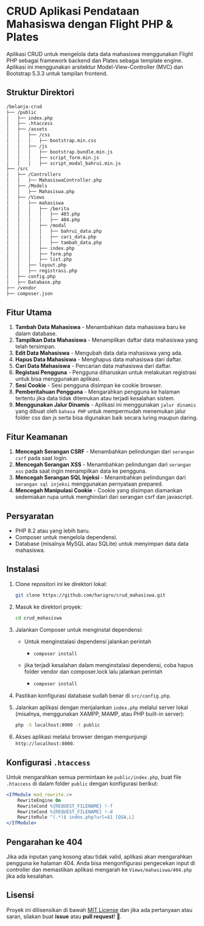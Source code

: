 # CRUD Aplikasi Pendataan Mahasiswa dengan Flight PHP & Plates

Aplikasi CRUD untuk mengelola data data mahasiswa menggunakan Flight PHP sebagai framework backend dan Plates sebagai template engine. Aplikasi ini menggunakan arsitektur Model-View-Controller (MVC) dan Bootstrap 5.3.3 untuk tampilan frontend.

## Struktur Direktori

```markdown
/belanja-crud
├── /public
│   ├── index.php
│   ├── .htaccess
│   ├── /assets
│   │   ├── /css
│   │   │   ├── bootstrap.min.css
│   │   ├── /js
│   │   │   ├── bootstrap.bundle.min.js
│   │   │   ├── script_form.min.js
│   │   │   ├── script_modal_bahrui.min.js
├── /src
│   ├── /Controllers
│   │   ├── MahasiswaController.php
│   ├── /Models
│   │   ├── Mahasiswa.php
│   ├── /Views
│   │   ├── mahasiswa
│   │   │   ├── /berita
│   │   │   │   ├── 403.php
│   │   │   │   ├── 404.php
│   │   │   ├── /modal
│   │   │   │   ├── bahrui_data.php
│   │   │   │   ├── cari_data.php
│   │   │   │   ├── tambah_data.php
│   │   │   ├── index.php
│   │   │   ├── form.php
│   │   │   ├── list.php
│   │   ├── loyout.php
│   │   ├── registrasi.php
│   ├── config.php
│   ├── Database.php
├── /vendor
├── composer.json
```

## Fitur Utama

1. **Tambah Data Mahasiswa** - Menambahkan data mahasiswa baru ke dalam database.
2. **Tampilkan Data Mahasiswa** - Menampilkan daftar data mahasiswa yang telah tersimpan.
3. **Edit Data Mahasiswa** - Mengubah data data mahasiswa yang ada.
4. **Hapus Data Mahasiswa** - Menghapus data mahasiswa dari daftar.
5. **Cari Data Mahasiswa** - Pencarian data mahasiswa dari daftar.
6. **Registasi Pengguna** - Pengguna diharuskan untuk melakukan registrasi untuk bisa menggunakan aplikasi.
7. **Sesi Cookie** - Sesi pengguna disimpan ke cookie browser.
8. **Pemberitahuan Pengguna** - Mengarahkan pengguna ke halaman tertentu jika data tidak ditemukan atau terjadi kesalahan sistem.
9. **Menggunakan Jalur Dinamis** - Aplikasi ini menggunakan `jalur dinamis` yang dibuat oleh `bahasa PHP` untuk mempermudah menemukan jalur folder css dan js serta bisa digunakan baik secara luring maupun daring.

## Fitur Keamanan
1. **Mencegah Serangan CSRF** - Menambahkan pelindungan dari `serangan csrf` pada saat login.
2. **Mencegah Serangan XSS** - Menambahkan pelindungan dari `serangan xss` pada saat ingin menampilkan data ke pengguna.
3. **Mencegah Serangan SQL Injeksi** - Menambahkan pelindungan dari `serangan sql injeksi` menggunakan pernyataan prepared.
4. **Mencegah Manipulasi Cookie** - Cookie yang disimpan diamankan sedemiakan rupa untuk menghindari dari serangan csrf dan javascript.

## Persyaratan

- PHP 8.2 atau yang lebih baru.
- Composer untuk mengelola dependensi.
- Database (misalnya MySQL atau SQLite) untuk menyimpan data data mahasiswa.

## Instalasi

1. Clone repositori ini ke direktori lokal:
   
   ```bash
   git clone https://github.com/harigro/crud_mahasiswa.git
   ```

2. Masuk ke direktori proyek:
   
   ```bash
   cd crud_mahasiswa
   ```

3. Jalankan Composer untuk menginstal dependensi:
   
   * Untuk menginstalasi dependensi jalankan perintah
     
     * ```bash
       composer install
       ```
   
   * jika terjadi kesalahan dalam menginstalasi dependensi, coba hapus folder vendor dan composer.lock lalu jalankan perintah 
     
     * ```bash
       composer install
       ```

4. Pastikan konfigurasi database sudah benar di `src/config.php`.

5. Jalankan aplikasi dengan menjalankan `index.php` melalui server lokal (misalnya, menggunakan XAMPP, MAMP, atau PHP built-in server):
   
   ```bash
   php -S localhost:8000 -t public
   ```

6. Akses aplikasi melalui browser dengan mengunjungi `http://localhost:8000`.

## Konfigurasi `.htaccess`

Untuk mengarahkan semua permintaan ke `public/index.php`, buat file `.htaccess` di dalam folder `public` dengan konfigurasi berikut:

```apache
<IfModule mod_rewrite.c>
    RewriteEngine On
    RewriteCond %{REQUEST_FILENAME} !-f
    RewriteCond %{REQUEST_FILENAME} !-d
    RewriteRule ^(.*)$ index.php?url=$1 [QSA,L]
</IfModule>
```

## Pengarahan ke 404

Jika ada inputan yang kosong atau tidak valid, aplikasi akan mengarahkan pengguna ke halaman 404. Anda bisa mengonfigurasi pengecekan input di controller dan memastikan aplikasi mengarah ke `Views/mahasiswa/404.php` jika ada kesalahan.

## Lisensi

Proyek ini dilisensikan di bawah [MIT License](LICENSE) dan jika ada pertanyaan atau saran, silakan buat **issue** atau **pull request**! 🚀.